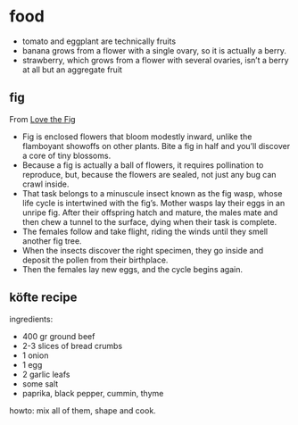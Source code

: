 # food

* tomato and eggplant are technically fruits
* banana grows from a flower with a single ovary, so it is actually a berry.
* strawberry, which grows from a flower with several ovaries, isn’t a berry at all but an aggregate fruit

## fig

From [Love the Fig](http://www.newyorker.com/tech/elements/love-the-fig)

* Fig is enclosed flowers that bloom modestly inward, unlike the flamboyant showoffs on other plants. Bite a fig in half and you’ll discover a core of tiny blossoms.
* Because a fig is actually a ball of flowers, it requires pollination to reproduce, but, because the flowers are sealed, not just any bug can crawl inside.
* That task belongs to a minuscule insect known as the fig wasp, whose life cycle is intertwined with the fig’s. Mother wasps lay their eggs in an unripe fig. After their offspring hatch and mature, the males mate and then chew a tunnel to the surface, dying when their task is complete. 
* The females follow and take flight, riding the winds until they smell another fig tree.
* When the insects discover the right specimen, they go inside and deposit the pollen from their birthplace.
* Then the females lay new eggs, and the cycle begins again.

## köfte recipe

ingredients:

* 400 gr ground beef
* 2-3 slices of bread crumbs
* 1 onion
* 1 egg
* 2 garlic leafs
* some salt
* paprika, black pepper, cummin, thyme

howto: mix all of them, shape and cook.
